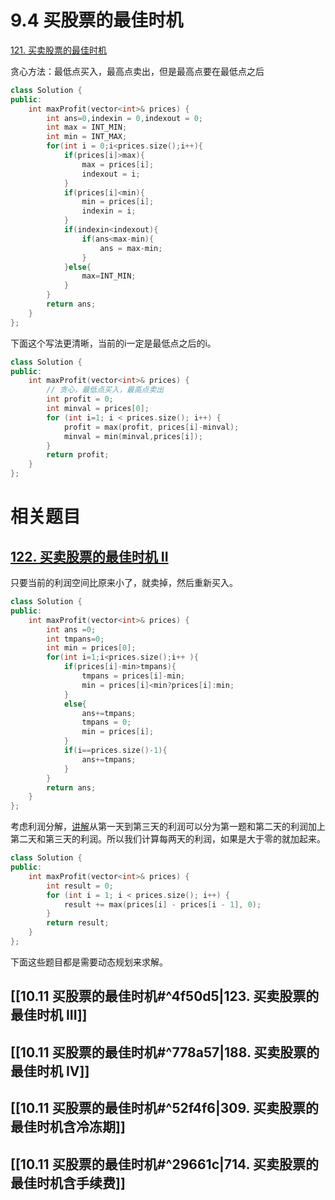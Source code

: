 # 9.4 买股票的最佳时机

[121. 买卖股票的最佳时机](https://leetcode.cn/problems/best-time-to-buy-and-sell-stock/)

贪心方法：最低点买入，最高点卖出，但是最高点要在最低点之后

```cpp
class Solution {
public:
    int maxProfit(vector<int>& prices) {
        int ans=0,indexin = 0,indexout = 0;
        int max = INT_MIN;
        int min = INT_MAX;
        for(int i = 0;i<prices.size();i++){
            if(prices[i]>max){
                max = prices[i];
                indexout = i;
            }
            if(prices[i]<min){
                min = prices[i];
                indexin = i;
            }
            if(indexin<indexout){
                if(ans<max-min){
                    ans = max-min;
                }
            }else{
                max=INT_MIN;
            }
        }
        return ans;
    }
};
```

下面这个写法更清晰，当前的i一定是最低点之后的i。

```cpp
class Solution {
public:
    int maxProfit(vector<int>& prices) {
        // 贪心，最低点买入，最高点卖出
        int profit = 0;
        int minval = prices[0];
        for (int i=1; i < prices.size(); i++) {
            profit = max(profit, prices[i]-minval);
            minval = min(minval,prices[i]);
        }
        return profit;
    }
};
```

# 相关题目

## [122. 买卖股票的最佳时机 II](https://leetcode.cn/problems/best-time-to-buy-and-sell-stock-ii/)

只要当前的利润空间比原来小了，就卖掉，然后重新买入。

```cpp
class Solution {
public:
    int maxProfit(vector<int>& prices) {
        int ans =0;
        int tmpans=0;
        int min = prices[0];
        for(int i=1;i<prices.size();i++ ){
            if(prices[i]-min>tmpans){
                tmpans = prices[i]-min;
                min = prices[i]<min?prices[i]:min;
            }
            else{
                ans+=tmpans;
                tmpans = 0;
                min = prices[i];
            }
            if(i==prices.size()-1){
                ans+=tmpans;
            }
        }
        return ans;
    }
};
```

考虑利润分解，[讲解](https://programmercarl.com/0122.%E4%B9%B0%E5%8D%96%E8%82%A1%E7%A5%A8%E7%9A%84%E6%9C%80%E4%BD%B3%E6%97%B6%E6%9C%BAII.html#%E6%80%9D%E8%B7%AF)从第一天到第三天的利润可以分为第一题和第二天的利润加上第二天和第三天的利润。所以我们计算每两天的利润，如果是大于零的就加起来。

```cpp
class Solution {
public:
    int maxProfit(vector<int>& prices) {
        int result = 0;
        for (int i = 1; i < prices.size(); i++) {
            result += max(prices[i] - prices[i - 1], 0);
        }
        return result;
    }
};
```

下面这些题目都是需要动态规划来求解。
## [[10.11 买股票的最佳时机#^4f50d5|123. 买卖股票的最佳时机 III]]
## [[10.11 买股票的最佳时机#^778a57|188. 买卖股票的最佳时机 IV]]
## [[10.11 买股票的最佳时机#^52f4f6|309. 买卖股票的最佳时机含冷冻期]]
## [[10.11 买股票的最佳时机#^29661c|714. 买卖股票的最佳时机含手续费]]

